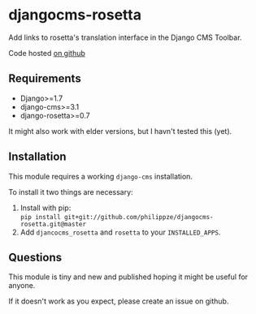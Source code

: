 # djangocms-rosetta

Add links to rosetta's translation interface in the Django CMS Toolbar.

Code hosted [on github](https://github.com/philippze/djangocms-rosetta)


## Requirements

- Django>=1.7
- django-cms>=3.1
- django-rosetta>=0.7

It might also work with elder versions, but I havn't tested this (yet).


## Installation

This module requires a working `django-cms` installation.

To install it two things are necessary:

1. Install with pip:  
   `pip install git+git://github.com/philippze/djangocms-rosetta.git@master`
2. Add `djancocms_rosetta` and `rosetta` to your `INSTALLED_APPS`.


## Questions

This module is tiny and new and published hoping it might be useful for anyone.

If it doesn't work as you expect, please create an issue on github.
